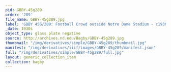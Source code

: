 ```yaml
---
pid: GBBY-45g289
order: '289'
file_name: GBBY-45g289.jpg
label: 'GBBY 45G/289: Football Crowd outside Notre Dame Stadium - c1930s'
_date: 1930s
object_type: glass plate negative
source: http://archives.nd.edu/Bagby/GBBY-45g289.jpg
thumbnail: "/img/derivatives/simple/GBBY-45g289/thumbnail.jpg"
manifest: "/img/derivatives/iiif/images/GBBY-45g289/manifest.json"
full: "/img/derivatives/simple/GBBY-45g289/full.jpg"
layout: generic_collection_item
collection: bagby
---
```

